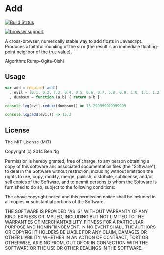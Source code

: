 # Add

[![Build Status](https://travis-ci.org/ben-ng/add.svg?branch=master)](https://travis-ci.org/ben-ng/add)

[![browser support](https://ci.testling.com/ben-ng/add.png)
](https://ci.testling.com/ben-ng/add)

A cross-browser, numerically stable way to add floats in Javascript. Produces a faithful rounding of the sum (the result is an immediate floating-point neighbor of the true value).

Algorithm: Rump-Ogita-Oishi

## Usage

```javascript
var add = require('add')
  , evil = [0.1, 0.2, 0.3, 0.4, 0.5, 0.6, 0.7, 0.8, 0.9, 1.0, 1.1, 1.2, 1.3, 1.4, 1.5, 1.6, 1.7]
  , dumbsum = function (a,b) { return a+b }

console.log(evil.reduce(dumbsum)) => 15.299999999999999

console.log(add(evil)) => 15.3
```

## License

The MIT License (MIT)

Copyright (c) 2014 Ben Ng

Permission is hereby granted, free of charge, to any person obtaining a copy
of this software and associated documentation files (the "Software"), to deal
in the Software without restriction, including without limitation the rights
to use, copy, modify, merge, publish, distribute, sublicense, and/or sell
copies of the Software, and to permit persons to whom the Software is
furnished to do so, subject to the following conditions:

The above copyright notice and this permission notice shall be included in
all copies or substantial portions of the Software.

THE SOFTWARE IS PROVIDED "AS IS", WITHOUT WARRANTY OF ANY KIND, EXPRESS OR
IMPLIED, INCLUDING BUT NOT LIMITED TO THE WARRANTIES OF MERCHANTABILITY,
FITNESS FOR A PARTICULAR PURPOSE AND NONINFRINGEMENT. IN NO EVENT SHALL THE
AUTHORS OR COPYRIGHT HOLDERS BE LIABLE FOR ANY CLAIM, DAMAGES OR OTHER
LIABILITY, WHETHER IN AN ACTION OF CONTRACT, TORT OR OTHERWISE, ARISING FROM,
OUT OF OR IN CONNECTION WITH THE SOFTWARE OR THE USE OR OTHER DEALINGS IN
THE SOFTWARE.


